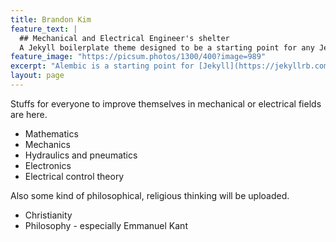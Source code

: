 ```yaml
---
title: Brandon Kim
feature_text: |
  ## Mechanical and Electrical Engineer's shelter
  A Jekyll boilerplate theme designed to be a starting point for any Jekyll website
feature_image: "https://picsum.photos/1300/400?image=989"
excerpt: "Alembic is a starting point for [Jekyll](https://jekyllrb.com/) projects. Rather than starting from scratch, this boilerplate is designed to get the ball rolling immediately. Install it, configure it, tweak it, push it."
layout: page
---
```

Stuffs for everyone to improve themselves in mechanical or electrical fields are here.

- Mathematics
- Mechanics
- Hydraulics and pneumatics
- Electronics
- Electrical control theory

Also some kind of philosophical, religious thinking will be uploaded.

- Christianity
- Philosophy - especially Emmanuel Kant
